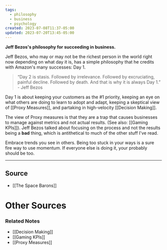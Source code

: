 ```yaml
---
tags:
  - philosophy
  - business
  - psychology
created: 2023-07-08T11:37-05:00
updated: 2023-07-20T13:45-05:00
---
```

**Jeff Bezos's philosophy for succeeding in business.**

Jeff Bezos, who may or may not be the richest person in the world right now depending on what day it is, has a simple philosophy that he credits with Amazon's many successes: Day 1.

> “Day 2 is stasis. Followed by irrelevance. Followed by excruciating, painful decline. Followed by death. And that is why it is always Day 1.” - Jeff Bezos
> 

Day 1 is about keeping your customers as the #1 priority, keeping an eye on what others are doing to learn to adopt and adapt, keeping a skeptical view of [[Proxy Measures]], and partaking in high-velocity [[Decision Making]].

The view of Proxy measures is that they are a trap that causes businesses to manage against metrics and not actual results. (See also: [[Gaming KPIs]]). Jeff Bezos talked about focusing on the process and not the results being a **bad** thing, which is antithetical to much of the other stuff I've read. 

Embrace trends you see in others. Being too stuck in your ways is a sure fire way to use momentum. If everyone else is doing it, your probably should be too.

---

## Source
- [[The Space Barons]]

# Other Sources

[](https://www.sec.gov/Archives/edgar/data/1018724/000119312517120198/d373368dex991.htm)

### Related Notes
- [[Decision Making]] 
- [[Gaming KPIs]] 
- [[Proxy Measures]]